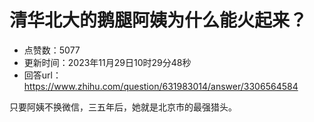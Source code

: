 # 清华北大的鹅腿阿姨为什么能火起来？
- 点赞数：5077
- 更新时间：2023年11月29日10时29分48秒
- 回答url：https://www.zhihu.com/question/631983014/answer/3306564584
<body>
 <p data-pid="G2gL2g_w">只要阿姨不换微信，三五年后，她就是北京市的最强猎头。</p>
</body>